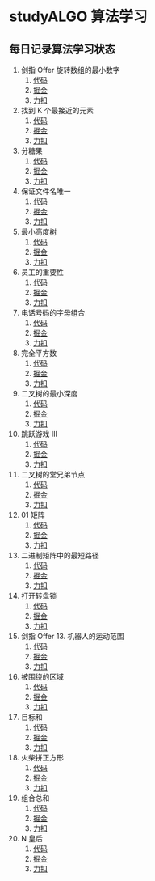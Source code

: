 # studyALGO 算法学习

## 每日记录算法学习状态

1. 剑指 Offer 旋转数组的最小数字
   1. [代码](../studyALGO/sort/minArray/minArray.js)
   2. [掘金](https://juejin.cn/post/7067068774670663716/)
   3. [力扣](https://leetcode-cn.com/problems/xuan-zhuan-shu-zu-de-zui-xiao-shu-zi-lcof/)
2. 找到 K 个最接近的元素
   1. [代码]()
   2. [掘金]()
   3. [力扣](https://leetcode-cn.com/problems/find-k-closest-elements/)
3. 分糖果
   1. [代码]()
   2. [掘金]()
   3. [力扣](https://leetcode-cn.com/problems/distribute-candies/)
4. 保证文件名唯一
   1. [代码]()
   2. [掘金]()
   3. [力扣](https://leetcode-cn.com/problems/making-file-names-unique/)
5. 最小高度树
   1. [代码]()
   2. [掘金]()
   3. [力扣](https://leetcode-cn.com/problems/minimum-height-trees/)
6. 员工的重要性
   1. [代码]()
   2. [掘金]()
   3. [力扣](https://leetcode-cn.com/problems/employee-importance/)
7. 电话号码的字母组合
   1. [代码]()
   2. [掘金]()
   3. [力扣](https://leetcode-cn.com/problems/letter-combinations-of-a-phone-number/)
8. 完全平方数
   1. [代码]()
   2. [掘金]()
   3. [力扣](https://leetcode-cn.com/problems/perfect-squares/)
9. 二叉树的最小深度
   1. [代码]()
   2. [掘金]()
   3. [力扣](https://leetcode-cn.com/problems/minimum-depth-of-binary-tree/)
10. 跳跃游戏 III
    1. [代码]()
    1. [掘金]()
    2. [力扣](https://leetcode-cn.com/problems/jump-game-iii/)
11. 二叉树的堂兄弟节点
    1. [代码]()
    2. [掘金]()
    3. [力扣](https://leetcode-cn.com/problems/minimum-depth-of-binary-tree/)
12. 01 矩阵
    1. [代码]()
    2. [掘金]()
    3. [力扣](https://leetcode-cn.com/problems/01-matrix/)
13. 二进制矩阵中的最短路径
    1. [代码]()
    2. [掘金]()
    3. [力扣](https://leetcode-cn.com/problems/shortest-path-in-binary-matrix/)
14. 打开转盘锁
    1. [代码]()
    2. [掘金]()
    3. [力扣](https://leetcode-cn.com/problems/open-the-lock/)
15. 剑指 Offer 13. 机器人的运动范围
    1. [代码]()
    2. [掘金]()
    3. [力扣](https://leetcode-cn.com/problems/ji-qi-ren-de-yun-dong-fan-wei-lcof/)
16. 被围绕的区域
    1. [代码]()
    2. [掘金]()
    3. [力扣](https://leetcode-cn.com/problems/surrounded-regions/)
17. 目标和
    1. [代码]()
    2. [掘金]()
    3. [力扣](https://leetcode-cn.com/problems/target-sum/)
18. 火柴拼正方形
    1. [代码]()
    2. [掘金]()
    3. [力扣](https://leetcode-cn.com/problems/matchsticks-to-square/)
19. 组合总和
    1. [代码]()
    2. [掘金]()
    3. [力扣](https://leetcode-cn.com/problems/combination-sum/)
20. N 皇后
    1. [代码]()
    2. [掘金]()
    3. [力扣](https://leetcode-cn.com/problems/n-queens/)
